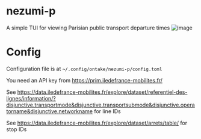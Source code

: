 # nezumi-p
A simple TUI for viewing Parisian public transport departure times
![image](https://github.com/user-attachments/assets/56ad5321-de98-4b87-be4a-8033336d7120)



# Config
Configuration file is at `~/.config/ontake/nezumi-p/config.toml`

You need an API key from https://prim.iledefrance-mobilites.fr/


See https://data.iledefrance-mobilites.fr/explore/dataset/referentiel-des-lignes/information/?disjunctive.transportmode&disjunctive.transportsubmode&disjunctive.operatorname&disjunctive.networkname for line IDs


See https://data.iledefrance-mobilites.fr/explore/dataset/arrets/table/ for stop IDs
    
